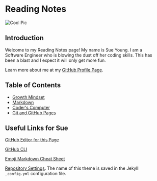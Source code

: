 # Reading Notes 

<!-- One gigantic @ss pic that may or may not be legal? But hey, look at this Markdown comment --> 
![Cool Pic](https://techagainsttrafficking.org/wp-content/uploads/2019/01/Digital-Earth-1200x675.jpg)

## Introduction

Welcome to my Reading Notes page! My name is Sue Young. I am a Software Engineer who is blowing the dust off her coding skills. This has been a blast and I expect it will only get more fun. 

Learn more about me at my [GitHub Profile Page](https://github.com/Sue-Young). 

## Table of Contents

- [Growth Mindset](intro-growth-mindset.md)
- [Markdown](markdown.md)
- [Coder's Computer](coders-computer.md)
- [Git and GitHub Pages](Git-Notes.md)


## Useful Links for Sue

[GitHub Editor for this Page](https://github.com/Sue-Young/reading-notes/edit/gh-pages/index.md)

[GitHub CLI](https://cli.github.com/)

[Emoji Markdown Cheat Sheet](https://github.com/ikatyang/emoji-cheat-sheet/blob/master/README.md#symbols)

[Repository Settings](https://github.com/Sue-Young/reading-notes/settings/pages). The name of this theme is saved in the Jekyll `_config.yml` configuration file.




